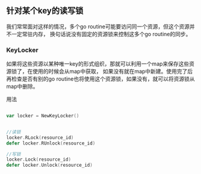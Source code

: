 ## 针对某个key的读写锁

我们常常面对这样的情况，多个go routine可能要访问同一个资源，但这个资源并不一定常驻内存，
换句话说没有固定的资源锁来控制这多个go routine的同步。

### KeyLocker
如果将这些资源以某种唯一key的形式组织，那就可以利用一个map来保存这些资源锁了，在使用的时候会从map中获取，
如果没有就在map中新建。使用完了后再检查是否有别的go routine也将使用这个资源锁，如果没有，就可以将资源锁从
map中删除。

用法
```go

var locker = NewKeyLocker()


//读锁
locker.RLock(resource_id)
defer locker.RUnlock(resource_id)

//写锁
locker.Lock(resource_id)
defer locker.Unlock(resource_id)
```
